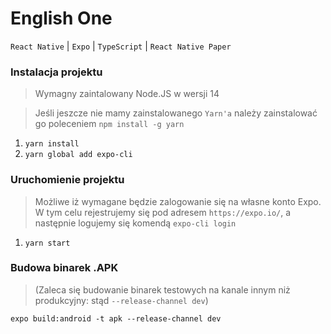 # English One

`React Native` | `Expo` | `TypeScript` | `React Native Paper`

### Instalacja projektu

> Wymagny zaintalowany Node.JS w wersji 14

> Jeśli jeszcze nie mamy zainstalowanego `Yarn'a` należy zainstalować go poleceniem
> `npm install -g yarn`

1. `yarn install`
2. `yarn global add expo-cli`

### Uruchomienie projektu

> Możliwe iż wymagane będzie zalogowanie się na własne konto Expo. W tym celu rejestrujemy się pod adresem
> `https://expo.io/`, a następnie logujemy się komendą `expo-cli login`

1. `yarn start`

### Budowa binarek .APK

> (Zaleca się budowanie binarek testowych na kanale innym niż produkcyjny: stąd `--release-channel dev`)

`expo build:android -t apk --release-channel dev`
